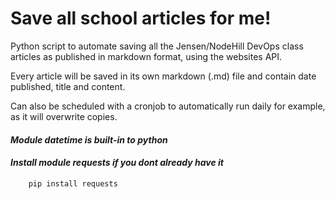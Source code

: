 # Save all school articles for me!
Python script to automate saving all the Jensen/NodeHill DevOps class articles as published in markdown format, using the websites API.

Every article will be saved in its own markdown (.md) file and contain date published, title and content.

Can also be scheduled with a cronjob to automatically run daily for example, as it will overwrite copies.


#### _Module datetime is built-in to python_

#### _Install module requests if you dont already have it_
```
    pip install requests
```


